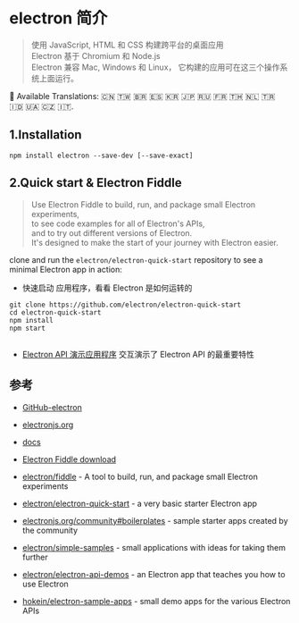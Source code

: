 #  electron 简介
>使用 JavaScript, HTML 和 CSS 构建跨平台的桌面应用  
Electron 基于 Chromium 和 Node.js  
Electron 兼容 Mac, Windows 和 Linux， 它构建的应用可在这三个操作系统上面运行。

:memo: Available Translations: 🇨🇳 🇹🇼 🇧🇷 🇪🇸 🇰🇷 🇯🇵 🇷🇺 🇫🇷 🇹🇭 🇳🇱 🇹🇷 🇮🇩 🇺🇦 🇨🇿 🇮🇹.

## 1.Installation

```
npm install electron --save-dev [--save-exact]
```

## 2.Quick start & Electron Fiddle

>Use Electron Fiddle to build, run, and package small Electron experiments,   
to see code examples for all of Electron's APIs,   
and to try out different versions of Electron.    
It's designed to make the start of your journey with Electron easier.

clone and run the `electron/electron-quick-start` repository to see a minimal Electron app in action:

- 快速启动 应用程序，看看 Electron 是如何运转的

```
git clone https://github.com/electron/electron-quick-start
cd electron-quick-start
npm install
npm start
```

## 
- [Electron API 演示应用程序](https://github.com/electron/electron-api-demos) 交互演示了 Electron API 的最重要特性


## 参考
- [GitHub-electron](https://github.com/electron)
- [electronjs.org](https://electronjs.org/)
- [docs](https://electronjs.org/docs)
- [ Electron Fiddle download](https://github.com/electron/fiddle/releases/tag/v0.4.2)

- [electron/fiddle](https://github.com/electron/fiddle) - A tool to build, run, and package small Electron experiments
- [electron/electron-quick-start](https://github.com/electron/electron-quick-start) - a very basic starter Electron app
- [electronjs.org/community#boilerplates](https://electronjs.org/community#boilerplates) - sample starter apps created by the community
- [electron/simple-samples](https://github.com/electron/simple-samples) - small applications with ideas for taking them further
- [electron/electron-api-demos](https://github.com/electron/electron-api-demos) - an Electron app that teaches you how to use Electron
- [hokein/electron-sample-apps](https://github.com/hokein/electron-sample-apps) - small demo apps for the various Electron APIs
